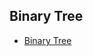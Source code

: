 ## Binary Tree

- [Binary Tree](https://github.com/jesmigeorge/Udemy-DSA/blob/master/Binary%20Tree/BinaryTree.py)